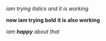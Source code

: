  *iam trying italics*
_and it is working_

**now iam trying bold**
__it is also working__

_iam **happy** about that_
